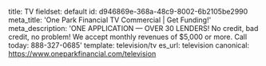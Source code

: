 title: TV
fieldset: default
id: d946869e-368a-48c9-8002-6b2105be2990
meta_title: 'One Park Financial TV Commercial | Get Funding!'
meta_description: 'ONE APPLICATION — OVER 30 LENDERS! No credit, bad credit, no problem! We accept monthly revenues of $5,000 or more. Call today: 888-327-0685'
template: television/tv
es_url: television
canonical: https://www.oneparkfinancial.com/television